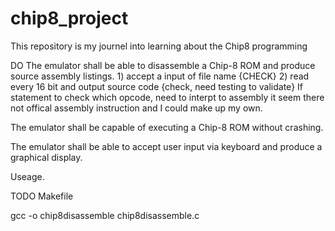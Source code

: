 # chip8_project
This repository is my journel into learning about the Chip8 programming 

DO 
The emulator shall be able to disassemble a Chip-8 ROM and produce source assembly listings.
	1) accept a input of file name {CHECK}
	2) read every 16 bit and output source code {check, need testing to validate}
		If statement to check which opcode, need to interpt to assembly
		it seem there not offical assembly instruction and I could make up my own.

The emulator shall be capable of executing a Chip-8 ROM without crashing.

The emulator shall be able to accept user input via keyboard and produce a graphical display.

Useage.

TODO
	Makefile

gcc -o chip8disassemble chip8disassemble.c